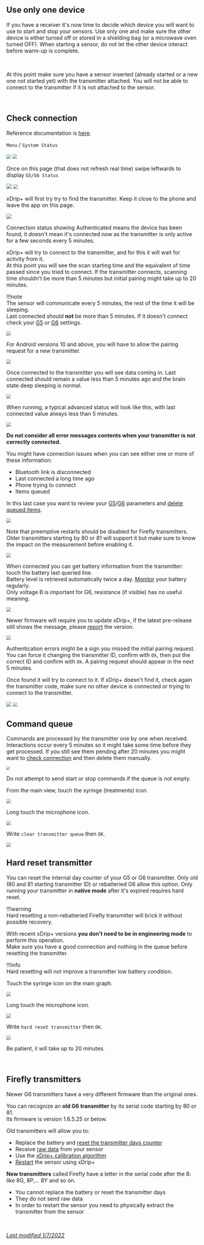 ## Use only one device

If you have a receiver it's now time to decide which device you will want to use to start and stop your sensors. Use only one and make sure the other device is either turned off or stored in a shielding bag (or a microwave oven turned OFF). When starting a sensor, do not let the other device interact before warm-up is complete.

</br>

At this point make sure you have a sensor inserted (already started or a new one not started yet) with the transmitter attached. You will not be able to connect to the transmitter if it is not attached to the sensor.

</br>

## Check connection

Reference documentation is [here](https://navid200.github.io/xDrip).

`Menu` / `System Status`

<img src="../../images/hamburger_menu.png" style="zoom:75%;" />

<img src="../../images/M-SS.png" style="zoom:75%;" />

Once on this page (that does not refresh real time) swipe leftwards to display `G5/G6 Status`

<img src="../images/M-SS-CG61.png" style="zoom:90%;" />

<img src="../images/M-SS-CSDex.png" style="zoom:75%;" />

xDrip+ will first try try to find the transmitter. Keep it close to the phone and leave the app on this page.

<img src="../images/M-SS-CG62.png" style="zoom:90%;" />

Connection status showing Authenticated means the device has been found, it doesn't mean it's connected now as the transmitter is only active for a few seconds every 5 minutes.

xDrip+ will try to connect to the transmitter, and for this it will wait for activity from it.  
At this point you will see the scan starting time and the equivalent of time passed since you tried to connect. If the transmitter connects, scanning time shouldn't be more than 5 minutes but initial pairing might take up to 20 minutes.

!!!note  
    The sensor will communicate every 5 minutes, the rest of the time it will be sleeping.  
    Last connected should **not** be more than 5 minutes. If it doesn't connect check your [G5](../../install/g5/#verify-your-settings) or [G6](../../install/g6/#verify-your-settings) settings.

<img src="../images/M-SS-CSG56a.png" style="zoom:75%;" />

For Android versions 10 and above, you will have to allow the pairing request for a new transmitter.

<img src="../images/M-SS-CSG56h.png" style="zoom:75%;" />

Once connected to the transmitter you will see data coming in. Last connected should remain a value less than 5 minutes ago and the brain state deep sleeping is normal. 

<img src="../images/M-SS-CSG56b.png" style="zoom:75%;" />

When running, a typical advanced status will look like this, with last connected value always less than 5 minutes.

<img src="../images/M-SS-CSG56c.png" style="zoom:75%;" />

**Do not consider all error messages contents when your transmitter is not correctly connected.**

You might have connection issues when you can see either one or more of these information:

- Bluetooth link is disconnected
- Last connected a long time ago
- Phone trying to connect
- Items queued

In this last case you want to review your [G5](../../install/G5)/[G6](../../install/G6) parameters and [delete queued items](../connection/#command-queue).

<img src="../images/M-SS-CSG56d.png" style="zoom:75%;" />

Note that preemptive restarts should be disabled for Firefly transmitters. Older transmitters starting by 80 or 81 will support it but make sure to know the impact on the measurement before enabling it.

<img src="../images/M-SS-CSG56e.png" style="zoom:75%;" />

When connected you can get battery information from the transmitter: touch the battery last queried line.  
Battery level is retrieved automatically twice a day. [Monitor](https://navid200.github.io/xDrip/docs/Battery-condition.html) your battery regularly.  
Only voltage B is important for G6, resistance (if visible) has no useful meaning.

<img src="../images/M-SS-CSG56f.png" style="zoom:75%;" />

Newer firmware will require you to update xDrip+, if the latest pre-release still shows the message, please [report](https://github.com/NightscoutFoundation/xDrip/discussions) the version.

<img src="../images/M-SS-CSG56g.png" style="zoom:75%;" />

Authentication errors might be a sign you missed the initial pairing request. You can force it changing the transmitter ID, confirm with `Ok`, then put the correct ID and confirm with `Ok`. A pairing request should appear in the next 5 minutes.

Once found it will try to connect to it. If xDrip+ doesn't find it, check again the transmitter code, make sure no other device is connected or trying to connect to the transmitter.

<img src="../images/M-SS-CG63.png" style="zoom:81%;" />

<img src="../images/M-SS-CG64.png" style="zoom:74%;" />

</br>

## Command queue

Commands are processed by the transmitter one by one when received. Interactions occur every 5 minutes so it might take some time before they get processed. If you still see them pending after 20 minutes you might want to [check connection](#check-connection) and then delete them manually.

<img src="../images/M-SS-CG6Q.png" style="zoom:55%;" />

Do not attempt to send start or stop commands if the queue is not empty.

From the main view, touch the syringe (treatments) icon.

<img src="../../images/Treatments.png" style="zoom:75%;" />

Long touch the microphone icon. 

<img src="../../images/T-Voice.png" style="zoom:75%;" />

Write `clear transmitter queue` then `OK`.

<img src="../../images/T-V-Clear.png" style="zoom:75%;" />

</br>

## Hard reset transmitter

You can reset the internal day counter of your G5 or G6 transmitter. Only old (80 and 81 starting transmitter ID) or rebatteried G6 allow this option. Only running your transmitter in **native mode** after it's expired requires hard reset.

!!!warning  
    Hard resetting a non-rebatteried  Firefly transmitter will brick it without possible recovery.

With recent xDrip+ versions **you don't need to be in engineering mode** to perform this operation.  
Make sure you have a good connection and nothing in the queue before resetting the transmitter.

!!!info  
    Hard resetting will not improve a transmitter low battery condition.

Touch the syringe icon on the main graph.

<img src="../../use/images/UI-Treat.png" style="zoom:75%;" />

Long touch the microphone icon. 

<img src="../../images/T-Voice.png" style="zoom:75%;" />

Write `hard reset transmitter` then `OK`.

<img src="../images/M-SS-CSG56i.png" style="zoom:75%;" />

Be patient, il will take up to 20 minutes.

</br>

## Firefly transmitters

Newer G6 transmitters have a very different firmware than the original ones.

You can recognize an **old G6 transmitter** by its serial code starting by 80 or 81.  
Its firmware is version 1.6.5.25 or below.

Old transmitters will allow you to:

- Replace the battery and [reset the transmitter days counter](#hard-reset-transmitter)
- Receive [raw data](../../use/display/#raw-data) from your sensor
- Use the [xDrip+ calibration algorithm](../../calibrate/101/#xdrip-calibration-algorithm)
- [Restart](../../use/g56debug/#restart-sensor) the sensor using xDrip+

**New transmitters** called Firefly have a letter in the serial code after the 8: like 8G, 8P,... 8Y and so on.

- You cannot replace the battery or reset the transmitter days
- They do not send raw data
- In order to restart the sensor you need to physically extract the transmitter from the sensor

</br>

[*Last modified 1/7/2022*](https://github.com/NightscoutFoundation/xDrip/releases/tag/2022.07.01)